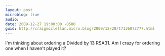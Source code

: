 ```yaml
---
layout: post
microblog: true
audio: 
date: 2009-12-27 19:00:00 -0500
guid: http://craigmcclellan.micro.blog/2009/12/28/t7136072777.html
---
```

I'm thinking about ordering a Divided by 13 RSA31.  Am I crazy for ordering one when I haven't played it?
